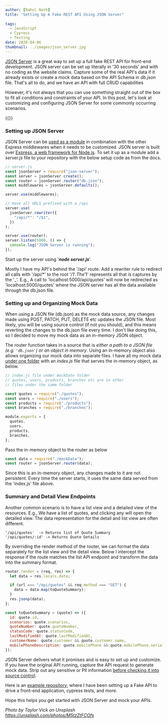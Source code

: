 ```yaml
---
author: [Rahul Nath]
title: "Setting Up A Fake REST API Using JSON Server"
  
tags:
  - JavaScript
  - Cypress
  - Testing
date: 2020-04-06
thumbnail: ../images/json_server.jpg
---
```


[JSON Server](https://github.com/typicode/json-server) is a great way to set up a full fake REST API for front-end development. JSON server can be set up literally in '30 seconds' and with no coding as the website claims. Capture some of the real API's data if it already exists or create a mock data based on the API Schema in _db.json_ file. That's all to do, and we have an API with full CRUD capabilities

However, it's not always that you can use something straight out of the box to fit all conditions and constraints of your API. In this post, let's look at customizing and configuring JSON Server for some commonly occurring scenarios.

{{<youtube id="yq0S2f3k9zY">}}

### Setting up JSON Server

JSON Server can be [used as a module](https://github.com/typicode/json-server#module) in combination with the other Express middlewares when it needs to be customized. JSON server is built over [Express, a web framework for Node.js](https://expressjs.com/). To set it up as a module add a _server.js_ file to your repository with the below setup code as from the docs.

```js
// server.js
const jsonServer = require("json-server");
const server = jsonServer.create();
const router = jsonServer.router("db.json");
const middlewares = jsonServer.defaults();

server.use(middlewares);

// Have all URLS prefixed with a /api
server.use(
  jsonServer.rewriter({
    "/api/*": "/$1",
  })
);

server.use(router);
server.listen(5000, () => {
  console.log("JSON Server is running");
});
```

Start up the server using '**_node server.js_**'.

Mostly I have my API's behind the '/api' route. Add a rewriter rule to redirect all calls with '/api/\*' to the root '/$1'. The '$1' represents all that is captures by the '\_'. E.g., A call to 'localhost:5000/api/quotes' will now be redirected as 'localhost:5000/quotes' where the JSON server has all the data available through the db.json file.

### Setting up and Organizing Mock Data

When using a JSON file (db.json) as the mock data source, any changes made using POST, PATCH, PUT, DELETE etc updates the JSON file. Most likely, you will be using source control (if not you should), and this means reverting the changes to the db.json file every time. I don't like doing this, so I decided to move my mock data as an in-memory JSON object.

The router function takes in a source that is _either a path to a JSON file (e.g. `'db.json'`) or an object in memory_. Using an in-memory object also allows organizing our mock data into separate files. I have all my mock data [under one folder](https://github.com/rahulpnath/quotes/tree/master/ui/mockApi/mockData) with an _index.js_ file that serves the in-memory object, as below.

```js
// index.js file under mockDate folder
// quotes, users, products, branches etc are in other
// files under the same folder

const quotes = require("./quotes");
const users = require("./users");
const products = require("./products");
const branches = require("./branches");

module.exports = {
  quotes,
  users,
  products,
  branches,
};
```

Pass the in-memory object to the router as below

```js
const data = require("./mockData");
const router = jsonServer.router(data);
```

Since this is an in-memory object, any changes made to it are not persistent. Every time the server starts, it uses the same data served from the 'index.js' file above.

### Summary and Detail View Endpoints

Another common scenario is to have a list view and a detailed view of the resources. E.g., We have a list of quotes, and clicking any will open the detailed view. The data representation for the detail and list view are often different.

```text
'/api/quotes'  -> Returns list of Quote Summary
'/api/quotes/:id' -> Returns Quote Details
```

By overriding the render method of the router, we can format the data separately for the list view and the detail view. Below I intercept the response if the route matches the list API endpoint and transform the data into the summary format.

```js
router.render = (req, res) => {
  let data = res.locals.data;

  if (url === "/api/quotes" && req.method === "GET") {
    data = data.map(toQuoteSummary);
  }
  res.jsonp(data);
};

const toQuoteSummary = (quote) => ({
  id: quote.id,
  scenarios: quote.scenarios,
  quoteNumber: quote.quoteNumber,
  statusCode: quote.statusCode,
  lastModifiedAt: quote.lastModifiedAt,
  customerName: quote.customer && quote.customer.name,
  mobilePhoneDescription: quote.mobilePhone && quote.mobilePhone.serialNo,
});
```

JSON Server delivers what it promises and is easy to set up and customize. If you have the original API running, capture the API request to generate mock data. Strip out any sensitive or PII information [before checking it into source control](https://www.rahulpnath.com/blog/keeping-sensitive-configuration-data-out-of-source-control/).

Here is an [example repository](https://github.com/rahulpnath/quotes), where I have been setting up a Fake API to drive a front-end application, cypress tests, and more.

Hope this helps you get started with JSON Server and mock your APIs.

_Photo by Taylor Vick on Unsplash https://unsplash.com/photos/M5tzZtFCOfs_
